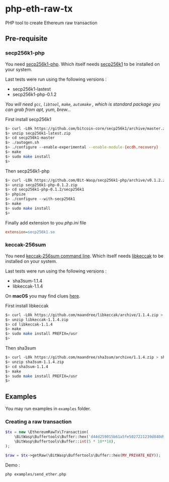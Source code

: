 # php-eth-raw-tx
PHP tool to create Ethereum raw transaction


## Pre-requisite

### secp256k1-php

You need [secp256k1-php](https://github.com/Bit-Wasp/secp256k1-php).
Which itself needs [secp256k1](https://github.com/bitcoin-core/secp256k1) to be installed on your system.

Last tests were run using the following versions :
* secp256k1-lastest
* secp256k1-php-0.1.2

*You will need `gcc`, `libtool`,  `make`, `automake` , which is standard package you can grab from apt, yum, brew...*

First install secp256k1
```bash
$> curl -L0k https://github.com/bitcoin-core/secp256k1/archive/master.zip > secp256k1-latest.zip
$> unzip secp256k1-latest.zip
$> cd secp256k1-master
$> ./autogen.sh
$> ./configure --enable-experimental --enable-module-{ecdh,recovery}
$> make
$> sudo make install
$>
```

Then secp256k1-php
```bash
$> curl -L0k https://github.com/Bit-Wasp/secp256k1-php/archive/v0.1.2.zip > secp256k1-php-0.1.2.zip
$> unzip secp256k1-php-0.1.2.zip
$> cd secp256k1-php-0.1.2/secp256k1
$> phpize
$> ./configure --with-secp256k1
$> make
$> sudo make install
$>
```

Finally add extension to you *php.ini* file

```ini
extension=secp256k1.so
```



### keccak-256sum

You need [keccak-256sum command line](https://github.com/maandree/sha3sum).
Which itself needs [libkeccak](https://github.com/maandree/libkeccak) to be installed on your system.

Last tests were run using the following versions :
* sha3sum-1.1.4
* libkeccak-1.1.4

On **macOS** you may find clues [here](https://github.com/maandree/libkeccak/issues/7).

First install libkeccak
```bash
$> curl -L0k https://github.com/maandree/libkeccak/archive/1.1.4.zip > libkeccak-1.1.4.zip
$> unzip libkeccak-1.1.4.zip
$> cd libkeccak-1.1.4
$> make
$> sudo make install PREFIX=/usr
$>
```

Then sha3sum
```bash
$> curl -L0k https://github.com/maandree/sha3sum/archive/1.1.4.zip > sha3sum-1.1.4.zip
$> unzip sha3sum-1.1.4.zip
$> cd sha3sum-1.1.4
$> make
$> sudo make install PREFIX=/usr
$>
```

## Examples

You may run examples in `examples` folder.

### Creating a raw transaction

```php
$tx = new \EthereumRawTx\Transaction(
    \BitWasp\Buffertools\Buffer::hex('d44d259015b61a5fe5027221239d840d92583adb'),
    \BitWasp\Buffertools\Buffer::int(5 * 10**18),
);

$raw = $tx->getRaw(\BitWasp\Buffertools\Buffer::hex(MY_PRIVATE_KEY));
```

Demo :
```bash
php examples/send_ether.php
```